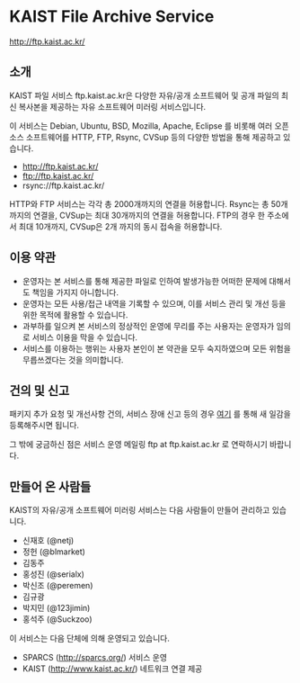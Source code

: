 KAIST File Archive Service 
====

http://ftp.kaist.ac.kr/

## 소개

KAIST 파일 서비스 ftp.kaist.ac.kr은 다양한 자유/공개 소프트웨어 및 공개 파일의 최신 복사본을 제공하는 자유 소프트웨어 미러링 서비스입니다.

이 서비스는 Debian, Ubuntu, BSD, Mozilla, Apache, Eclipse 를 비롯해 여러 오픈 소스 소프트웨어를 HTTP, FTP, Rsync, CVSup 등의 다양한 방법을 통해 제공하고 있습니다.

 * http://ftp.kaist.ac.kr/
 * ftp://ftp.kaist.ac.kr/
 * rsync://ftp.kaist.ac.kr/

HTTP와 FTP 서비스는 각각 총 2000개까지의 연결을 허용합니다. Rsync는 총 50개까지의 연결을, CVSup는 최대 30개까지의 연결을 허용합니다. FTP의 경우 한 주소에서 최대 10개까지, CVSup은 2개 까지의 동시 접속을 허용합니다.

## 이용 약관

* 운영자는 본 서비스를 통해 제공한 파일로 인하여 발생가능한 어떠한 문제에 대해서도 책임을 가지지 아니합니다.
* 운영자는 모든 사용/접근 내역을 기록할 수 있으며, 이를 서비스 관리 및 개선 등을 위한 목적에 활용할 수 있습니다.
* 과부하를 일으켜 본 서비스의 정상적인 운영에 무리를 주는 사용자는 운영자가 임의로 서비스 이용을 막을 수 있습니다.
* 서비스를 이용하는 행위는 사용자 본인이 본 약관을 모두 숙지하였으며 모든 위험을 무릅쓰겠다는 것을 의미합니다.

## 건의 및 신고

패키지 추가 요청 및 개선사항 건의, 서비스 장애 신고 등의 경우 [여기](https://github.com/sparcs-kaist/ftp.kaist.ac.kr/issues/new) 를 통해 새 일감을 등록해주시면 됩니다.

그 밖에 궁금하신 점은 서비스 운영 메일링 ftp at ftp.kaist.ac.kr 로 연락하시기 바랍니다.

## 만들어 온 사람들

KAIST의 자유/공개 소프트웨어 미러링 서비스는 다음 사람들이 만들어 관리하고 있습니다.

 * 신재호 (@netj)
 * 정헌 (@blmarket)
 * 김동주
 * 홍성진 (@serialx)
 * 박신조 (@peremen)
 * 김규광
 * 박지민 (@123jimin)
 * 홍석주 (@Suckzoo)
 
이 서비스는 다음 단체에 의해 운영되고 있습니다.

 * SPARCS (http://sparcs.org/) 서비스 운영
 * KAIST (http://www.kaist.ac.kr/) 네트워크 연결 제공
